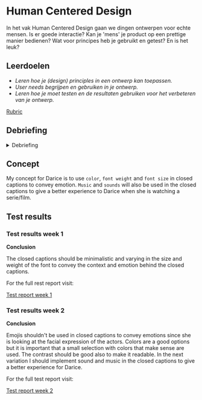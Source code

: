 # Human Centered Design

In het vak Human Centered Design gaan we dingen ontwerpen voor echte mensen. Is
er goede interactie? Kan je 'mens' je product op een prettige manier bedienen?
Wat voor principes heb je gebruikt en getest? En is het leuk?

## Leerdoelen

-  _Leren hoe je (design) principles in een ontwerp kan toepassen._
-  _User needs begrijpen en gebruiken in je ontwerp._
-  _Leren hoe je moet testen en de resultaten gebruiken voor het verbeteren van
   je ontwerp._

[Rubric](https://docs.google.com/spreadsheets/d/1no32c9YyAP78VMcqfA5i5at2OrxP9ce1d8dVGnii4Vs/)

## Debriefing

<details>
<summary>Debriefing</summary>
<br>
The case I got assigned to is that of Darice de Cuba. Darice has become deaf at
a late age which means she has a rememberance of speech and sounds. A hobby of
hers is to watch films and Netflix, but the problem she has been experiencing
because of her inability to hear, is that a lot of nuance is lost while watching
the film. A lot of movies offer closed captions but these are so neutral that
the context and emotion behind certain words is lost.

**Design Challenge**

How can we design closed captions in a way that the tension and sensation from
the sound of movies isn't lost in the closed captions.

</details>

## Concept

My concept for Darice is to use `color`, `font weight` and `font size` in closed
captions to convey emotion. `Music` and `sounds` will also be used in the closed
captions to give a better experience to Darice when she is watching a
serie/film.

## Test results

### Test results week 1

**Conclusion**

The closed captions should be minimalistic and varying in the size and weight of
the font to convey the context and emotion behind the closed captions.

For the full rest report visit:

[Test report week 1](https://github.com/benl95/human-centered-design-2021/wiki/Testverslag---7-april)

### Test results week 2

**Conclusion**

Emojis shouldn't be used in closed captions to convey emotions since she is
looking at the facial expression of the actors. Colors are a good options but it
is important that a small selection with colors that make sense are used. The
contrast should be good also to make it readable. In the next variation I should
implement sound and music in the closed captions to give a better experience for
Darice.

For the full test report visit:

[Test report week 2](https://github.com/benl95/human-centered-design-2021/wiki/Testverslag---14-april)
